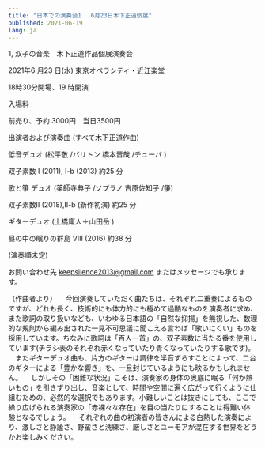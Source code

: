 ```yaml
---
title: "日本での演奏会1 　6月23日木下正道個展"
published: 2021-06-19
lang: ja
---
```


1, 双子の音楽　木下正道作品個展演奏会

2021年6 月23 日(水) 東京オペラシティ・近江楽堂

18時30分開場、19 時開演

入場料

前売り、予約 3000円　当日3500円


出演者および演奏曲 (すべて木下正道作曲)

低音デュオ (松平敬 /バリトン 橋本晋哉 /チューバ )

双子素数 I (2011), I-b (2013) 約25 分

歌と箏 デュオ (薬師寺典子 /ソプラノ 吉原佐知子 /箏)

双子素数Ⅱ (2018),Ⅱ-b (新作初演) 約25 分

ギターデュオ (土橋庸人＋山田岳 )

昼の中の眠りの群島 Ⅷ (2016) 約38 分

(演奏順未定)

お問い合わせ先 keepsilence2013@gmail.com
またはメッセージでも承ります。


（作曲者より）
　今回演奏していただく曲たちは、それぞれ二重奏によるものですが、どれも長く、技術的にも体力的にも極めて過酷なものを演奏者に求め、また歌詞の取り扱いなども、いわゆる日本語の「自然な抑揚」を無視した、数理的な規則から編み出された一見不可思議に聞こえる言わば「歌いにくい」ものを採用しています。ちなみに歌詞は「百人一首」の、双子素数に当たる番を使用しています(チラシ表のそれぞれ赤くなっていたり青くなっていたりする歌です)。
　またギターデュオ曲も、片方のギターは調律を半音ずらすことによって、二台のギターによる「豊かな響き」を、一旦封じているようにも映るかもしれません。
　しかしその「困難な状況」こそは、演奏家の身体の奥底に眠る「何か熱いもの」を引きずり出し、音楽として、時間や空間に遍く広がって行くように仕組むための、必然的な選択でもあります。小難しいことは抜きにしても、ここで繰り広げられる演奏家の「赤裸々な存在」を目の当たりにすることは得難い体験となるでしょう。
　それぞれの曲の初演者の皆さんによる白熱した演奏により、激しさと静謐さ、野蛮さと洗練さ、厳しさとユーモアが混在する世界をどうかお楽しみください。
